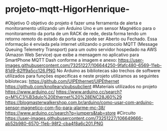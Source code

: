 # projeto-mqtt-HigorHenrique-


#Objetivo
O objetivo do projeto é fazer uma ferramenta de alerta e monitoramento utilizando um Arduino Uno e um sensor Magnético para o monitoramento da porta de um RACK de rede, desta forma tendo um retorno remoto do estado da porta que pode ser Aberto ou Fechado. Essa informação é enviada pela internet utilizando o protocolo MQTT (Message Queuing Telemetry Transport) para um outro servidor hospedado na AWS (Amazon Web Service) que exibe a mensagem no aplicativo para SmartPhone MQTT Dash conforme a imagem e anexo:
https://user-images.githubusercontent.com/73251227/106644250-9fafc480-6569-11eb-81d9-82ff9a5cc126.PNG
No Arduino as bibliotecas são trechos de softwere utilizados para funções especificas e neste projeto utilizamos as seguintes biblotecas:
https://github.com/UIPEthernet/UIPEthernet
https://github.com/knolleary/pubsubclient
#Materiais utilizados no projeto
https://www.arduino.cc/
https://www.arduino.cc/search?q=M%C3%B3dulo%20Ethernet%20%28ENC28J60%29
https://blogmasterwalkershop.com.br/arduino/como-usar-com-arduino-sensor-magnetico-com-fio-para-alarme-mc-38/
https://www.arduino.cc/search?q=jumpers&tab=store
#Circuito
https://user-images.githubusercontent.com/73251227/106649666-ab52b980-6570-11eb-98f2-cba4f8a6c201.PNG
